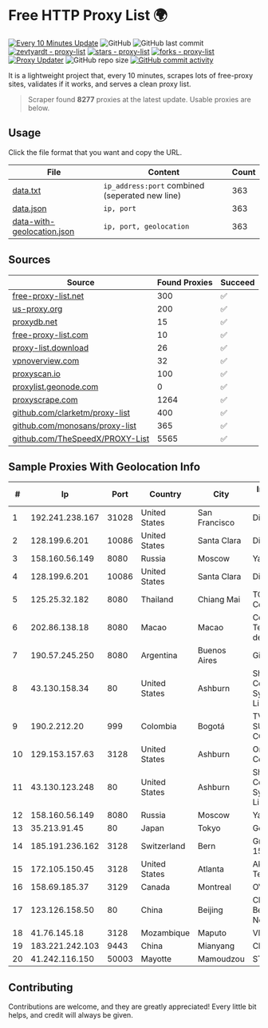 
# Free HTTP Proxy List 🌍

[![Every 10 Minutes Update](https://github.com/mertguvencli/http-proxy-list/actions/workflows/main.yml/badge.svg?branch=main)](https://github.com/mertguvencli/http-proxy-list/actions/workflows/main.yml)
![GitHub](https://img.shields.io/github/license/mertguvencli/http-proxy-list)
![GitHub last commit](https://img.shields.io/github/last-commit/mertguvencli/http-proxy-list)
[![zevtyardt - proxy-list](https://img.shields.io/static/v1?label=zevtyardt&message=proxy-list&color=blue&logo=github)](https://github.com/zevtyardt/proxy-list "Go to GitHub repo")
[![stars - proxy-list](https://img.shields.io/github/stars/zevtyardt/proxy-list?style=social)](https://github.com/zevtyardt/proxy-list)
[![forks - proxy-list](https://img.shields.io/github/forks/zevtyardt/proxy-list?style=social)](https://github.com/zevtyardt/proxy-list)
[![Proxy Updater](https://github.com/zevtyardt/proxy-list/workflows/Proxy%20Updater/badge.svg)](https://github.com/zevtyardt/proxy-list/actions?query=workflow:"Proxy+Updater")
![GitHub repo size](https://img.shields.io/github/repo-size/zevtyardt/proxy-list)
[![GitHub commit activity](https://img.shields.io/github/commit-activity/m/zevtyardt/proxy-list?logo=commits)](https://github.com/zevtyardt/proxy-list/commits/main)

It is a lightweight project that, every 10 minutes, scrapes lots of free-proxy sites, validates if it works, and serves a clean proxy list.

> Scraper found **8277** proxies at the latest update. Usable proxies are below.

## Usage

Click the file format that you want and copy the URL.

|File|Content|Count|
|----|-------|-----|
|[data.txt](https://raw.githubusercontent.com/mertguvencli/http-proxy-list/main/proxy-list/data.txt)|`ip_address:port` combined (seperated new line)|363|
|[data.json](https://raw.githubusercontent.com/mertguvencli/http-proxy-list/main/proxy-list/data.json)|`ip, port`|363|
|[data-with-geolocation.json](https://raw.githubusercontent.com/mertguvencli/http-proxy-list/main/proxy-list/data-with-geolocation.json)|`ip, port, geolocation`|363|

## Sources

|Source|Found Proxies|Succeed|
|------|-------------|-------|
|[free-proxy-list.net](https://free-proxy-list.net)|300|✅|
|[us-proxy.org](https://www.us-proxy.org)|200|✅|
|[proxydb.net](http://proxydb.net)|15|✅|
|[free-proxy-list.com](https://free-proxy-list.com/?page=&port=&type%5B%5D=http&type%5B%5D=https&up_time=0&search=Search)|10|✅|
|[proxy-list.download](https://www.proxy-list.download/HTTP)|26|✅|
|[vpnoverview.com](https://vpnoverview.com/privacy/anonymous-browsing/free-proxy-servers)|32|✅|
|[proxyscan.io](https://www.proxyscan.io)|100|✅|
|[proxylist.geonode.com](https://proxylist.geonode.com/api/proxy-list?limit=300&page=1&sort_by=lastChecked&sort_type=desc&protocols=http,https)|0|✅|
|[proxyscrape.com](https://api.proxyscrape.com/v2/?request=displayproxies&protocol=http&timeout=10000&country=all&ssl=all&anonymity=all)|1264|✅|
|[github.com/clarketm/proxy-list](https://raw.githubusercontent.com/clarketm/proxy-list/master/proxy-list-raw.txt)|400|✅|
|[github.com/monosans/proxy-list](https://raw.githubusercontent.com/monosans/proxy-list/main/proxies/http.txt)|365|✅|
|[github.com/TheSpeedX/PROXY-List](https://raw.githubusercontent.com/TheSpeedX/PROXY-List/master/http.txt)|5565|✅|


## Sample Proxies With Geolocation Info

|#|Ip|Port|Country|City|Internet Service Provider|
|-|--|----|-------|----|-------------------------|
|1|192.241.238.167|31028|United States|San Francisco|DigitalOcean, LLC|
|2|128.199.6.201|10086|United States|Santa Clara|DigitalOcean, LLC|
|3|158.160.56.149|8080|Russia|Moscow|Yandex.Cloud LLC|
|4|128.199.6.201|10086|United States|Santa Clara|DigitalOcean, LLC|
|5|125.25.32.182|8080|Thailand|Chiang Mai|TOT Public Company Limited|
|6|202.86.138.18|8080|Macao|Macao|Companhia de Telecomunicacoes de Macau|
|7|190.57.245.250|8080|Argentina|Buenos Aires|Gigared S.A|
|8|43.130.158.34|80|United States|Ashburn|Shenzhen Tencent Computer Systems Company Limited|
|9|190.2.212.20|999|Colombia|Bogotá|TV AZTECA SUCURSAL COLOMBIA|
|10|129.153.157.63|3128|United States|Ashburn|Oracle Corporation|
|11|43.130.123.248|80|United States|Ashburn|Shenzhen Tencent Computer Systems Company Limited|
|12|158.160.56.149|8080|Russia|Moscow|Yandex.Cloud LLC|
|13|35.213.91.45|80|Japan|Tokyo|Google LLC|
|14|185.191.236.162|3128|Switzerland|Bern|Grupo Panaglobal 15 S.A|
|15|172.105.150.45|3128|United States|Atlanta|Akamai Technologies, Inc.|
|16|158.69.185.37|3129|Canada|Montreal|OVH SAS|
|17|123.126.158.50|80|China|Beijing|China Unicom Beijing Province Network|
|18|41.76.145.18|3128|Mozambique|Maputo|VM  S.A|
|19|183.221.242.103|9443|China|Mianyang|China Mobile|
|20|41.242.116.150|50003|Mayotte|Mamoudzou|STOI-block1|



## Contributing

Contributions are welcome, and they are greatly appreciated! Every
little bit helps, and credit will always be given.

